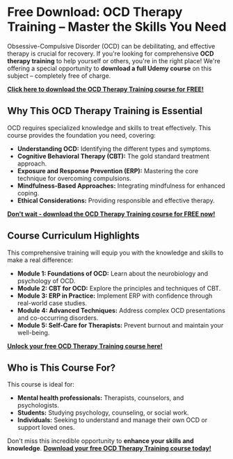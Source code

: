 # Free Download: OCD Therapy Training – Master the Skills You Need

Obsessive-Compulsive Disorder (OCD) can be debilitating, and effective therapy is crucial for recovery. If you're looking for comprehensive **OCD therapy training** to help yourself or others, you're in the right place! We're offering a special opportunity to **download a full Udemy course** on this subject – completely free of charge.

[**Click here to download the OCD Therapy Training course for FREE!**](https://udemywork.com/ocd-therapy-training)

## Why This OCD Therapy Training is Essential

OCD requires specialized knowledge and skills to treat effectively. This course provides the foundation you need, covering:

*   **Understanding OCD:** Identifying the different types and symptoms.
*   **Cognitive Behavioral Therapy (CBT):** The gold standard treatment approach.
*   **Exposure and Response Prevention (ERP):** Mastering the core technique for overcoming compulsions.
*   **Mindfulness-Based Approaches:** Integrating mindfulness for enhanced coping.
*   **Ethical Considerations:** Providing responsible and effective therapy.

[**Don't wait - download the OCD Therapy Training course for FREE now!**](https://udemywork.com/ocd-therapy-training)

## Course Curriculum Highlights

This comprehensive training will equip you with the knowledge and skills to make a real difference:

*   **Module 1: Foundations of OCD:** Learn about the neurobiology and psychology of OCD.
*   **Module 2: CBT for OCD:** Explore the principles and techniques of CBT.
*   **Module 3: ERP in Practice:** Implement ERP with confidence through real-world case studies.
*   **Module 4: Advanced Techniques:** Address complex OCD presentations and co-occurring disorders.
*   **Module 5: Self-Care for Therapists:** Prevent burnout and maintain your well-being.

[**Unlock your free OCD Therapy Training course here!**](https://udemywork.com/ocd-therapy-training)

## Who is This Course For?

This course is ideal for:

*   **Mental health professionals:** Therapists, counselors, and psychologists.
*   **Students:** Studying psychology, counseling, or social work.
*   **Individuals:** Seeking to understand and manage their own OCD or support loved ones.

Don't miss this incredible opportunity to **enhance your skills and knowledge**. [**Download your free OCD Therapy Training course today!**](https://udemywork.com/ocd-therapy-training)
